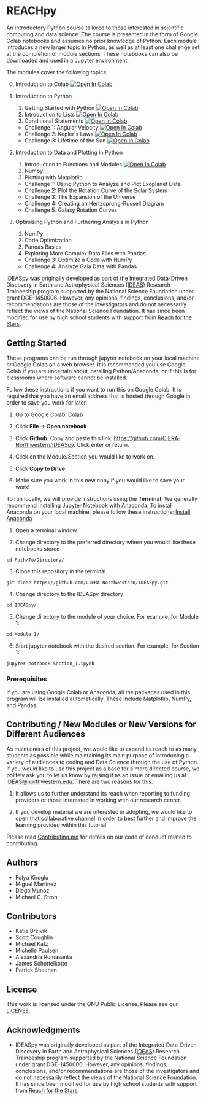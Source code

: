 # REACHpy

An introductory Python course tailored to those interested in scientific computing and data science. The course is presented in the form of Google Colab notebooks and assumes no prior knowledge of Python. Each module introduces a new larger topic in Python, as well as at least one challenge set at the completion of module sections. These notebooks can also be downloaded and used in a Jupyter environment.

The modules cover the following topics:

0. Introduction to Colab <a href="/Module_1/Section_0_Intro_to_Colab.ipynb" target="_parent"><img src="https://colab.research.google.com/assets/colab-badge.svg" alt="Open In Colab"/></a>

1. Introduction to Python
	1. Getting Started with Python <a href="/Module_1/Section_1_Intro_to_Python.ipynb" target="_parent"><img src="https://colab.research.google.com/assets/colab-badge.svg" alt="Open In Colab"/></a>
	2. Introduction to Lists <a href="/Module_1/Section_2_Intro_to_Lists.ipynb" target="_parent"><img src="https://colab.research.google.com/assets/colab-badge.svg" alt="Open In Colab"/></a>
	3. Conditional Statements <a href="/Module_1/Section_3_Conditional_Statements.ipynb" target="_parent"><img src="https://colab.research.google.com/assets/colab-badge.svg" alt="Open In Colab"/></a>
	* Challenge 1: Angular Velocity <a href="/Module_1/Challenge_1_Angular_Velocity_Simple_Kinematics.ipynb" target="_parent"><img src="https://colab.research.google.com/assets/colab-badge.svg" alt="Open In Colab"/></a>
	* Challenge 2: Kepler's Laws <a href="/Module_1/Challenge_2_Keplers_Laws_Solar_Mass.ipynb" target="_parent"><img src="https://colab.research.google.com/assets/colab-badge.svg" alt="Open In Colab"/></a>
	* Challenge 3: Lifetime of the Sun <a href="/Module_1/Challenge_3_Lifetime_of_Sun.ipynb" target="_parent"><img src="https://colab.research.google.com/assets/colab-badge.svg" alt="Open In Colab"/></a>

2. Introduction to Data and Plotting in Python
	1. Introduction to Functions and Modules <a href="/Module_2/Section_1_Intro_to_Functions_and_Modules.ipynb" target="_parent"><img src="https://colab.research.google.com/assets/colab-badge.svg" alt="Open In Colab"/></a>
	2. Numpy
	3. Plotting with Matplotlib
	* Challenge 1: Using Python to Analyze and Plot Exoplanet Data
	* Challenge 2: Plot the Rotation Curve of the Solar System
	* Challenge 3: The Expansion of the Universe
	* Challenge 4: Creating an Hertzsprung-Russell Diagram
	* Challenge 5: Galaxy Rotation Curves

3. Optimizing Python and Furthering Analysis in Python
	1. NumPy
	2. Code Optimization
	3. Pandas Basics
	4. Exploring More Complex Data Files with Pandas
	* Challenge 3: Optimize a Code with NumPy
	* Challenge 4: Analyze Gaia Data with Pandas


IDEASpy was originally developed as part of the Integrated Data-Driven Discovery in Earth and Astrophysical Sciences ([IDEAS](https://www.ideas.ciera.northwestern.edu/)) Research Traineeship program supported by the National Science Foundation under grant DGE-1450006. However, any opinions, findings, conclusions, and/or recommendations are those of the investigators and do not necessarily reflect the views of the National Science Foundation. It has since been modified for use by high school students with support from [Reach for the Stars](https://gk12.ciera.northwestern.edu/).

## Getting Started

These programs can be run through jupyter notebook on your local machine or Google Colab on a web browser. It is recommended you use Google Colab if you are uncertain about installing Python/Anaconda, or if this is for classrooms where software cannot be installed.

Follow these instructions if you want to run this on Google Colab. It is required that you have an email address that is hosted through Google in order to save you work for later.

1. Go to Google Colab: [Colab](https://colab.research.Google.com/)

2. Click **File -> Open notebook**

3. Click **Github**. Copy and paste this link: https://github.com/CIERA-Northwestern/IDEASpy. Click enter or return.

4. Click on the Module/Section you would like to work on.

5. Click **Copy to Drive**

6. Make sure you work in this new copy if you would like to save your work!

To run locally, we will provide instructions using the **Terminal**. We generally recommend installing Jupyter Notebook with Anaconda. To install Anaconda on your local machine, please follow these instructions: [Install Anaconda](https://docs.anaconda.com/anaconda/install/)

1. Open a terminal window.

2. Change directory to the preferred directory where you would like these notebooks stored
```
cd Path/To/Directory/
```

3. Clone this repository in the terminal
```
git clone https://github.com/CIERA-Northwestern/IDEASpy.git
```

4. Change directory to the IDEASpy directory
```
cd IDEASpy/
```

5. Change directory to the module of your choice. For example, for Module 1:
```
cd Module_1/
```

6. Start jupyter notebook with the desired section. For example, for Section 1:
```
jupyter notebook Section_1.ipynb
```

### Prerequisites

If you are using Google Colab or Anaconda, all the packages used in this program will be installed automatically. These include Matplotlib, NumPy, and Pandas.

## Contributing / New Modules or New Versions for Different Audiences

As maintainers of this project, we would like to expand its reach to as many students as possible while maintaining its main purpose of introducing a variety of audiences to coding and Data Science through the use of Python. If you would like to use this project as a base for a more directed course, we politely ask you to let us know by raising it as an issue or emailing us at [IDEAS@northwestern.edu](mailto:IDEAS@northwestern.edu). There are two reasons for this:

1. It allows us to further understand its reach when reporting to funding providers or those interested in working with our research center.

2. If you develop material we are interested in adopting, we would like to open that collaborative channel in order to best further and improve the learning provided within this tutorial.


Please read [Contributing.md](https://github.com/CIERA-Northwestern/IDEASpy/blob/master/Contributing.md) for details on our code of conduct related to contributing.


## Authors

* Fulya Kiroglu
* Miguel Martinez
* Diego Munoz
* Michael C. Stroh

## Contributors

* Katie Breivik
* Scott Coughlin
* Michael Katz
* Michelle Paulsen
* Alexandria Romasanta
* James Schottelkotte
* Patrick Sheehan

## License

This work is licensed under the GNU Public License. Please see our [LICENSE](https://github.com/CIERA-Northwestern/IDEASpy/blob/master/LICENSE).

## Acknowledgments

* IDEASpy was originally developed as part of the Integrated Data-Driven Discovery in Earth and Astrophysical Sciences ([IDEAS](https://www.ideas.ciera.northwestern.edu/)) Research Traineeship program supported by the National Science Foundation under grant DGE-1450006. However, any opinions, findings, conclusions, and/or recommendations are those of the investigators and do not necessarily reflect the views of the National Science Foundation. It has since been modified for use by high school students with support from [Reach for the Stars](https://gk12.ciera.northwestern.edu/).
